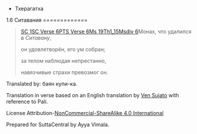 









* Тхерагатха


1\.6 Ситавания
\=\=\=\=\=\=\=\=\=\=\=\=\=




> [SC 1](\#sc1)[SC Verse 6](\#vns6)[PTS Verse 6](\#vnp6)[Ms 19Th1\_15](\#ms19Th1_15)[Msdiv 6](\#msdiv6)Монах, что удалился в *Ситавану*,  
> 
> он удовлетворён, его ум собран;  
> 
> за телом наблюдая непрестанно,  
> 
> навязчивые страхи превозмог он\.



Translated by: баян купи\-ка\.


Translation in verse based on an English translation by [Ven Sujato](/en/thag1\.6) with reference to Pali\.


License Attribution\-[NonCommercial\-ShareAlike 4\.0 International](https://creativecommons\.org/licenses/by\-nc\-sa/4\.0/)


Prepared for SuttaCentral by Ayya Vimala\.






